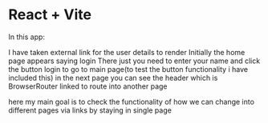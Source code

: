 # React + Vite

In this app:

I have taken external link for the user details to render
Initially the home page appears saying login
There just you need to enter your name and click the button login to go to main page(to test the button functionality i have included this)
in the next page you can see the header which is BrowserRouter linked to route into another page

here my main goal is to check the functionality of how we can change into different pages via links by staying in single page
